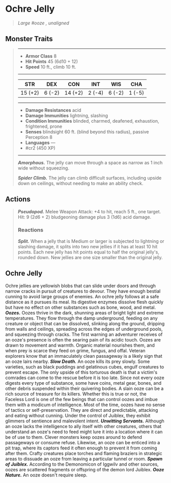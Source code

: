 # Ochre Jelly
>*Large #ooze , unaligned*
## Monster Traits
>___
>- **Armor Class** 8
>- **Hit Points** 45 (6d10 + 12)
>- **Speed** 10 ft., climb 10 ft.
>___
>|STR|DEX|CON|INT|WIS|CHA|
>|:---:|:---:|:---:|:---:|:---:|:---:|
>|15 (+2)|6 (-2)|14 (+2)|2 (-4)|6 (-2)|1 (-5)|
>___
>- **Damage Resistances** acid
>- **Damage Immunities** lightning, slashing
>- **Condition Immunities** blinded, charmed, deafened, exhaustion, frightened, prone
>- **Senses** blindsight 60 ft. (blind beyond this radius), passive Perception 8
>- **Languages** —
>- #cr2 (450 XP)
>___
>***Amorphous.*** The jelly can move through a space as narrow as 1 inch wide without squeezing.  
>
>***Spider Climb.*** The jelly can climb difficult surfaces, including upside down on ceilings, without needing to make an ability check.  
>
## Actions
>***Pseudopod.*** Melee Weapon Attack: +4 to hit, reach 5 ft., one target. Hit: 9 (2d6 + 2) bludgeoning damage plus 3 (1d6) acid damage.  
>
>### Reactions
>***Split.*** When a jelly that is Medium or larger is subjected to lightning or slashing damage, it splits into two new jellies if it has at least 10 hit points. Each new jelly has hit points equal to half the original jelly's, rounded down. New jellies are one size smaller than the original jelly.
## Ochre Jelly
Ochre jellies are yellowish blobs that can slide under doors and through narrow cracks in pursuit of creatures to devour. They have enough bestial cunning to avoid large groups of enemies.
An ochre jelly follows at a safe distance as it pursues its meal. Its digestive enzymes dissolve flesh quickly but have no effect on other substances such as bone, wood, and metal.
***Oozes.*** Oozes thrive in the dark, shunning areas of bright light and extreme temperatures. They flow through the damp underground, feeding on any creature or object that can be dissolved, slinking along the ground, dripping from walls and ceilings, spreading across the edges of underground pools, and squeezing through cracks.
The first warning an adventurer receives of an ooze's presence is often the searing pain of its acidic touch. Oozes are drawn to movement and warmth. Organic material nourishes them, and when prey is scarce they feed on grime, fungus, and offal. Veteran explorers know that an immaculately clean passageway is a likely sign that an ooze lairs nearby.
***Slow Death.***  An ooze kills its prey slowly. Some varieties, such as black puddings and gelatinous cubes, engulf creatures to prevent escape. The only upside of this torturous death is that a victim's comrades can come to the rescue before it is too late.
Since not every ooze digests every type of substance, some have coins, metal gear, bones, and other debris suspended within their quivering bodies. A slain ooze can be a rich source of treasure for its killers.
Whether this is true or not, the Faceless Lord is one of the few beings that can control oozes and imbue them with a modicum of intelligence. Most of the time, oozes have no sense of tactics or self-preservation. They are direct and predictable, attacking and eating without cunning. Under the control of Juiblex, they exhibit glimmers of sentience and malevolent intent.
***Unwitting Servants.***  Although an ooze lacks the intelligence to ally itself with other creatures, others that understand an ooze's need to feed might lure it into a location where it can be of use to them. Clever monsters keep oozes around to defend passageways or consume refuse. Likewise, an ooze can be enticed into a pit trap, where its captors feed it often enough to prevent it from coming after them. Crafty creatures place torches and flaming braziers in strategic areas to dissuade an ooze from leaving a particular tunnel or room.
***Spawn of Juiblex.***  According to the Demonomicon of Iggwilv and other sources, oozes are scattered fragments or offspring of the demon lord Juiblex.
***Ooze Nature.***  An ooze doesn't require sleep.